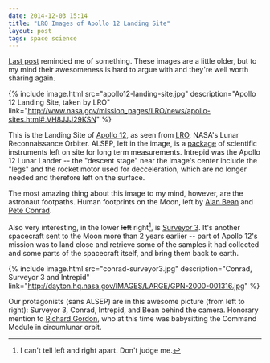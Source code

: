 ```yaml
---
date: 2014-12-03 15:14
title: "LRO Images of Apollo 12 Landing Site"
layout: post
tags: space science
---
```


[Last post][] reminded me of something. These images are a little older, but to my mind their awesomeness is hard to argue with and they're well worth sharing again.

<!-- break -->

{% include image.html src="apollo12-landing-site.jpg" description="Apollo 12 Landing Site, taken by LRO" link="http://www.nasa.gov/mission_pages/LRO/news/apollo-sites.html#.VH8JJJ29KSN" %}

This is the Landing Site of [Apollo 12][], as seen from [LRO][], NASA's Lunar Reconnaissance Orbiter. ALSEP, left in the image, is a [package][] of scientific instruments left on site for long term measurements. Intrepid was the Apollo 12 Lunar Lander -- the "descent stage" near the image's center include the "legs" and the rocket motor used for decceleration, which are no longer needed and therefore left on the surface.

The most amazing thing about this image to my mind, however, are the astronaut footpaths. Human footprints on the Moon, left by [Alan Bean][] and [Pete Conrad][].

Also very interesting, in the lower <strike>left</strike> right[^lr], is [Surveyor 3][]. It's another spacecraft sent to the Moon more than 2 years earlier -- part of Apollo 12's mission was to land close and retrieve some of the samples it had collected and some parts of the spacecraft itself, and bring them back to earth.

{% include image.html src="conrad-surveyor3.jpg" description="Conrad, Surveyor 3 and Intrepid" link="http://dayton.hq.nasa.gov/IMAGES/LARGE/GPN-2000-001316.jpg" %}

Our protagonists (sans ALSEP) are in this awesome picture (from left to right): Surveyor 3, Conrad, Intrepid, and Bean behind the camera. Honorary mention to [Richard Gordon][], who at this time was babysitting the Command Module in circumlunar orbit.


[Last post]: http://acid.pink/2014-12-03-mro-mars-3/
[Apollo 12]: http://en.wikipedia.org/wiki/Apollo_12
[LRO]: http://en.wikipedia.org/wiki/Lunar_Reconnaissance_Orbiter
[package]: http://en.wikipedia.org/wiki/Apollo_Lunar_Surface_Experiments_Package
[Alan Bean]: http://en.wikipedia.org/wiki/Alan_Bean
[Pete Conrad]: http://en.wikipedia.org/wiki/Pete_Conrad
[Surveyor 3]: http://en.wikipedia.org/wiki/Surveyor_3
[Richard Gordon]: http://en.wikipedia.org/wiki/Richard_F._Gordon,_Jr.

[^lr]: I can't tell left and right apart. Don't judge me.
